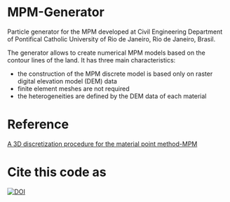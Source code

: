 # MPM-Generator
Particle generator for the MPM developed at Civil Engineering Department of Pontifical Catholic University of Rio de Janeiro, Rio de Janeiro, Brasil.

The generator allows to create numerical MPM models based on the contour lines of the land. It has three main characteristics: 
  - the construction of the MPM discrete model is based only on raster digital elevation model (DEM) data
  - finite element meshes are not required
  - the heterogeneities are defined by the DEM data of each material
  
# Reference
[A 3D discretization procedure for the material point method-MPM](https://doi.org/10.1007/s40571-019-00303-7)

# Cite this code as
<a href="https://zenodo.org/badge/latestdoi/184103201"><img src="https://zenodo.org/badge/184103201.svg" alt="DOI"></a>
